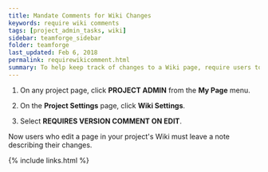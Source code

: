 ```yaml
---
title: Mandate Comments for Wiki Changes
keywords: require wiki comments
tags: [project_admin_tasks, wiki]
sidebar: teamforge_sidebar
folder: teamforge
last_updated: Feb 6, 2018
permalink: requirewikicomment.html
summary: To help keep track of changes to a Wiki page, require users to record a comment about their changes when they save the page.
---
```


1. On any project page, click **PROJECT ADMIN** from the **My Page** menu.

2. On the **Project Settings** page, click **Wiki Settings**.

3. Select **REQUIRES VERSION COMMENT ON EDIT**.

Now users who edit a page in your project's Wiki must leave a note describing their changes.


{% include links.html %}